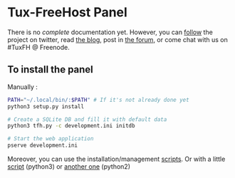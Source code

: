 Tux-FreeHost Panel
==================

There is no *complete* documentation yet. However,
you can [follow](https://twitter.com/tuxfreehost) the project on twitter,
read [the blog](http://tux-fh.net/posts.html), post in
[the forum](http://forum.tux-fh.net), or come chat with us on #TuxFH @ Freenode.

To install the panel
--------------------
Manually :
```bash
PATH="~/.local/bin/:$PATH" # If it's not already done yet
python3 setup.py install

# Create a SQLite DB and fill it with default data
python3 tfh.py -c development.ini initdb

# Start the web application
pserve development.ini
```
Moreover, you can use the installation/management [scripts](https://gist.github.com/Edelwin/7857978).
Or with a little [script](https://gist.github.com/Edelwin/7857978) (python3) or [another
one](https://gist.github.com/NyanKiyoshi/9028494) (python2) 
